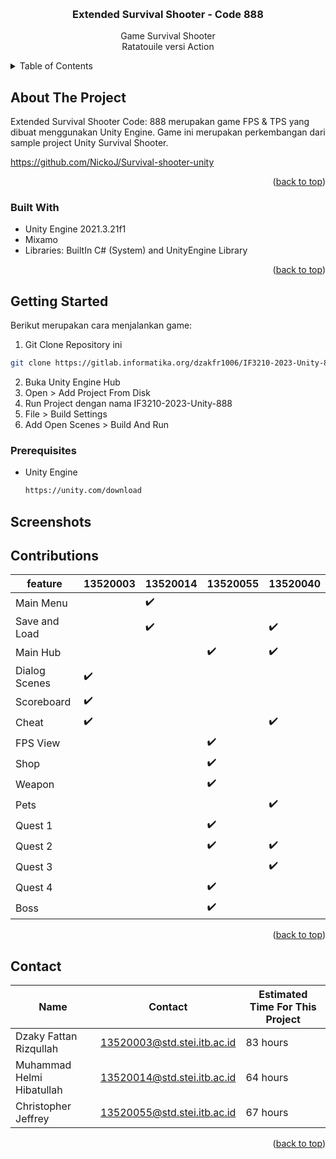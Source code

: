 <a id="readme-top"></a>
<br />

<div align="center">
  <h3 align="center">Extended Survival Shooter - Code 888</h3>

  <p align="center">
    Game Survival Shooter<br>
    Ratatouile versi Action
</div>

<!-- TABLE OF CONTENTS -->
<details>
  <summary>Table of Contents</summary>
  <ol>
    <li>
      <a href="#about-the-project">About The Project</a>
      <ul>
        <li><a href="#built-with">Built With</a></li>
      </ul>
    </li>
    <li>
      <a href="#getting-started">Getting Started</a>
      <ul>
        <li><a href="#prerequisites">Prerequisites</a></li>
      </ul>
    </li>
    <li><a href="#screenshots">Usage</a></li>
    <li><a href="#contributions">Contributions</a></li>
    <li><a href="#contact">Contact</a></li>
  </ol>
</details>

<!-- ABOUT THE PROJECT -->

## About The Project

Extended Survival Shooter Code: 888 merupakan game FPS & TPS yang dibuat menggunakan Unity Engine. Game ini merupakan perkembangan dari sample project Unity Survival Shooter.

https://github.com/NickoJ/Survival-shooter-unity



<p align="right">(<a href="#readme-top">back to top</a>)</p>

### Built With

- Unity Engine 2021.3.21f1
- Mixamo
- Libraries: BuiltIn C# (System) and UnityEngine Library

<p align="right">(<a href="#readme-top">back to top</a>)</p>

<!-- GETTING STARTED -->

## Getting Started

Berikut merupakan cara menjalankan game:
1. Git Clone Repository ini
<!-- Command -->
```bash
git clone https://gitlab.informatika.org/dzakfr1006/IF3210-2023-Unity-888.git
```
2. Buka Unity Engine Hub
3. Open > Add Project From Disk
4. Run Project dengan nama IF3210-2023-Unity-888
5. File > Build Settings
6. Add Open Scenes > Build And Run

### Prerequisites

- Unity Engine 
  ```sh
  https://unity.com/download
  ```

<!-- SCREENSHOT EXAMPLES -->

## Screenshots

<!-- CONTRIBUTING -->

## Contributions

| feature            | 13520003           | 13520014           | 13520055           | 13520040           
| ------------------ | ------------------ | ------------------ | ------------------ | ------------------ 
| Main Menu          |                    | :heavy_check_mark: |                    |
| Save and Load      |                    | :heavy_check_mark: |                    | :heavy_check_mark: 
| Main Hub           |                    |                    | :heavy_check_mark: | :heavy_check_mark: 
| Dialog Scenes      | :heavy_check_mark: |                    |                    |
| Scoreboard         | :heavy_check_mark: |                    |                    |
| Cheat              | :heavy_check_mark: |                    |                    | :heavy_check_mark: 
| FPS View           |                    |                    | :heavy_check_mark: |
| Shop               |                    |                    | :heavy_check_mark: |
| Weapon             |                    |                    | :heavy_check_mark: |
| Pets               |                    |                    |                    | :heavy_check_mark: 
| Quest 1            |                    |                    | :heavy_check_mark: |
| Quest 2            |                    |                    | :heavy_check_mark: | :heavy_check_mark: 
| Quest 3            |                    |                    |                    | :heavy_check_mark: 
| Quest 4            |                    |                    | :heavy_check_mark: |
| Boss               |                    |                    | :heavy_check_mark: |

<p align="right">(<a href="#readme-top">back to top</a>)</p>

<!-- CONTACT -->

## Contact

| Name                      | Contact                     | Estimated Time For This Project |
| ------------------------- | --------------------------- | ------------------------------- |
| Dzaky Fattan Rizqullah    | 13520003@std.stei.itb.ac.id | 83 hours                        |
| Muhammad Helmi Hibatullah | 13520014@std.stei.itb.ac.id | 64 hours                        |
| Christopher Jeffrey       | 13520055@std.stei.itb.ac.id | 67 hours                        |

<p align="right">(<a href="#readme-top">back to top</a>)</p>

